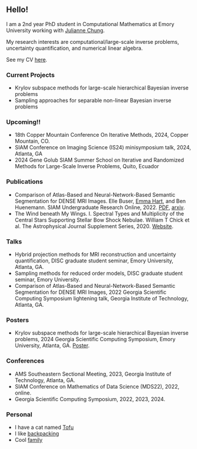 ## Hello!
I am a 2nd year PhD student in Computational Mathematics at Emory University working with [Julianne Chung](https://www.math.emory.edu/~jmchung/).

My research interests are computational/large-scale inverse problems, uncertainty quantification, and numerical linear algebra. 

See my CV [here](https://github.com/ellebuser/ellebuser.github.io/raw/main/documents/ElleBuser_CV_Jan2024.pdf).

### Current Projects   
  - Krylov subspace methods for large-scale hierarchical Bayesian inverse problems
  - Sampling approaches for separable non-linear Bayesian inverse problems

### Upcoming!! 
  
  - 18th Copper Mountain Conference On Iterative Methods, 2024, Copper Mountain, CO.
  - SIAM Conference on Imaging Science (IS24) minisymposium talk, 2024, Atlanta, GA
  - 2024 Gene Golub SIAM Summer School on Iterative and Randomized Methods for Large-Scale Inverse Problems, Quito, Ecuador

### Publications
  
  - Comparison of Atlas-Based and Neural-Network-Based Semantic Segmentation for DENSE MRI Images. Elle Buser, [Emma Hart](https://math.emory.edu/~ehart5/), and Ben Huenemann. SIAM Undergraduate Research Online, 2022. [PDF](https://www.siam.org/Portals/0/Publications/SIURO/Vol15/S144839.pdf), [arxiv](https://arxiv.org/abs/2109.14116).
  - The Wind beneath My Wings. I. Spectral Types and Multiplicity of the Central Stars Supporting Stellar Bow Shock Nebulae. William T Chick et al. The Astrophysical Journal Supplement Series, 2020. [Website](https://iopscience.iop.org/article/10.3847/1538-4365/abc0e5#:~:text=Eighty%2Done%20of%2084%20sources,overwhelmingly%20consistent%20with%20OB%20stars.).
    
### Talks
  - Hybrid projection methods for MRI reconstruction and uncertainty quantification, DISC graduate student seminar, Emory University, Atlanta, GA.
  - Sampling methods for reduced order models, DISC graduate student seminar, Emory University.
  - Comparison of Atlas-Based and Neural-Network-Based Semantic Segmentation for DENSE MRI Images, 2022 Georgia Scientific Computing Symposium lightening talk, Georgia Institute of Technology, Atlanta, GA.

### Posters
  
  - Krylov subspace methods for large-scale hierarchical Bayesian inverse problems, 2024 Georgia Scientific Computing Symposium, Emory University, Atlanta, GA. [Poster](https://github.com/ellebuser/ellebuser.github.io/raw/main/documents/GSCS_2024_Poster_Buser.pdf).
    
### Conferences 
  - AMS Southeastern Sectional Meeting, 2023, Georgia Institute of Technology, Atlanta, GA.
  - SIAM Conference on Mathematics of Data Science (MDS22), 2022, online.
  - Georgia Scientific Computing Symposium, 2022, 2023, 2024.

### Personal
  - I have a cat named [Tofu](https://github.com/ellebuser/ellebuser.github.io/raw/main/documents/tofu2.jpeg)
  - I like [backpacking](https://github.com/ellebuser/ellebuser.github.io/raw/main/documents/backpacking1.jpeg)
  - Cool [family](https://github.com/ellebuser/ellebuser.github.io/raw/main/documents/family.jpeg)


  

  


